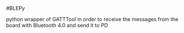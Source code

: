 #BLEPy

python wrapper of GATTTool in order to receive the messages from the board with Bluetooth 4.0 and send it to PD
